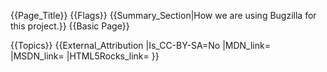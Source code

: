 {{Page_Title}}
{{Flags}}
{{Summary_Section|How we are using Bugzilla for this project.}}
{{Basic Page}}

{{Topics}}
{{External_Attribution
|Is_CC-BY-SA=No
|MDN_link=
|MSDN_link=
|HTML5Rocks_link=
}}
